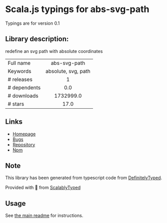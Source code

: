 
# Scala.js typings for abs-svg-path

Typings are for version 0.1

## Library description:
redefine an svg path with absolute coordinates

|                    |                 |
| ------------------ | :-------------: |
| Full name          | abs-svg-path |
| Keywords           | absolute, svg, path |
| # releases         | 1 |
| # dependents       | 0.0 |
| # downloads        | 1732999.0 |
| # stars            | 17.0 |

## Links
- [Homepage](https://github.com/jkroso/abs-svg-path#readme)
- [Bugs](https://github.com/jkroso/abs-svg-path/issues)
- [Repository](https://github.com/jkroso/abs-svg-path)
- [Npm](https://www.npmjs.com/package/abs-svg-path)
    


## Note
This library has been generated from typescript code from [DefinitelyTyped](https://definitelytyped.org).

Provided with :purple_heart: from [ScalablyTyped](https://github.com/oyvindberg/ScalablyTyped)

## Usage
See [the main readme](../../readme.md) for instructions.


